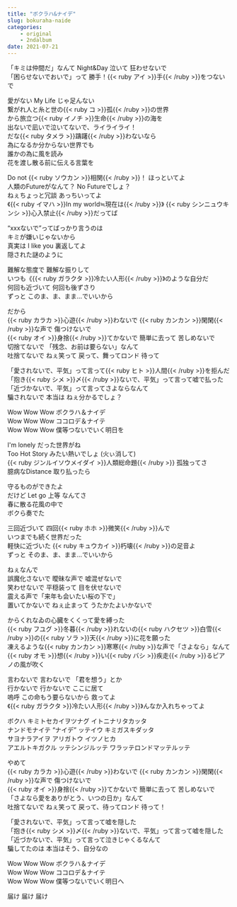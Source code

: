 ```yaml
---
title: "ボクラハ&ナイデ"
slug: bokuraha-naide
categories:
    - original
    - 2ndalbum
date: 2021-07-21
---
```


「キミは仲間だ」なんて Night&Day 泣いて 狂わせないで  
「困らせないでおいで」って 勝手！{{< ruby アイ >}}手{{< /ruby >}}をつないで  

愛がない My Life じゃ足んない  
繋がれ人と糸と世の{{< ruby コ >}}孤{{< /ruby >}}の世界  
から旅立つ{{< ruby イノチ >}}生命{{< /ruby >}}の海を  
出ないで凪いで泣いてないで、ライライライ！  
だな{{< ruby タメラ >}}躊躇{{< /ruby >}}わないなら  
為になるか分からない世界でも  
誰かの為に風を読み  
花を渡し散る前に伝える言葉を  

Do not {{< ruby ソウカン >}}相関{{< /ruby >}}！ ほっといてよ  
人類のFutureがなんて？ No Futureでしょ？  
ねぇちょっと冗談 あっちいってよ  
《{{< ruby イマハ >}}In my world≒現在は{{< /ruby >}}》 {{< ruby シンニュウキンシ >}}心入禁止{{< /ruby >}}だってば  

“xxxないで”ってばっかり言うのは  
キミが嫌いじゃないから  
真実は I like you 裏返してよ  
隠された謎のように  

難解な態度で 難解な振りして  
いつも《{{< ruby ガラクタ >}}冷たい人形{{< /ruby >}}》のような自分だ  
何回も近づいて 何回も後ずさり  
ずっと このま、ま、まま…でいいから  

だから  
{{< ruby カラカ >}}心遊{{< /ruby >}}わないで {{< ruby カンカン >}}閑閑{{< /ruby >}}な声で 傷つけないで  
{{< ruby オイ >}}身捨{{< /ruby >}}てかないで 簡単に去って 苦しめないで  
切捨てないで 「残念、お前は要らない」なんて  
吐捨てないで ねぇ笑って 戻って、舞ってロンド 待って  

「愛されないで、平気」って言って{{< ruby ヒト >}}人間{{< /ruby >}}を拒んだ  
「抱き{{< ruby シメ >}}〆{{< /ruby >}}ないで、平気」って言って嘘で払った  
「近づかないで、平気」って言ってさよならなんて  
騙されないで 本当は ねぇ分かるでしょ？  

Wow Wow Wow ボクラハ＆ナイデ  
Wow Wow Wow ココロデ＆ナイテ  
Wow Wow Wow 僕等つないでいく明日を  

I'm lonely だった世界がね  
Too Hot Story みたい熱いでしょ (火ぃ消して)  
{{< ruby ジンルイソウメイダイ >}}人類総命題{{< /ruby >}} 孤独ってさ  
臆病なDistance 取り払ったら  

守るものができたよ  
だけど Let go 上等 なんてさ  
春に散る花風の中で  
ボクら奏でた  

三回近づいて 四回{{< ruby ホホ >}}微笑{{< /ruby >}}んで  
いつまでも続く世界だった  
軽快に近づいた {{< ruby キュウカイ >}}朽壊{{< /ruby >}}の足音よ  
ずっと そのま、ま、まま…でいいから  

ねぇなんで  
誤魔化さないで 曖昧な声で 嘘混ぜないで  
笑わせないで 平穏装って 目を伏せないで  
震える声で「来年も会いたい桜の下で」  
置いてかないで ねぇ止まって うたかたよいかないで  

からくれなゐの心臓をくくって愛を縛った  
{{< ruby フユグ >}}冬暮{{< /ruby >}}れないの{{< ruby ハクセツ >}}白雪{{< /ruby >}}の{{< ruby ソラ >}}天{{< /ruby >}}に花を願った  
凍えるような{{< ruby カンカン >}}寒寒{{< /ruby >}}な声で「さよなら」なんて  
{{< ruby オモ >}}想{{< /ruby >}}い{{< ruby バシ >}}疾走{{< /ruby >}}るピアノの風が吹く  

言わないで 言わないで 「君を想う」とか  
行かないで 行かないで ここに居て  
嗚呼 この命もう要らないから 救ってよ  
《{{< ruby ガラクタ >}}冷たい人形{{< /ruby >}}》んなか入れちゃってよ  

ボクハ キミトセカイヲツナグ イトニナリタカッタ  
ナンドモナイテ “ナイデ” ッテイウ キミガスキダッタ  
サヨナラアイヲ アリガトウ イツノヒカ  
アエルトキガクル ッテシンジルッテ ワラッテロンドマッテルッテ  

やめて  
{{< ruby カラカ >}}心遊{{< /ruby >}}わないで {{< ruby カンカン >}}閑閑{{< /ruby >}}な声で 傷つけないで  
{{< ruby オイ >}}身捨{{< /ruby >}}てかないで 簡単に去って 苦しめないで  
「さよなら愛をありがとう、いつの日か」なんて  
吐捨てないで ねぇ笑って 戻って、待ってロンド 待って！  

「愛されないで、平気」って言って嘘を隠した  
「抱き{{< ruby シメ >}}〆{{< /ruby >}}ないで、平気」って言って嘘を隠した  
「近づかないで、平気」って言って泣きじゃくるなんて  
騙してたのは 本当はそう、自分なの  

Wow Wow Wow ボクラハ＆ナイデ  
Wow Wow Wow ココロデ＆ナイテ  
Wow Wow Wow 僕等つないでいく明日へ  

届け 届け 届け  